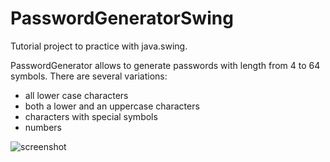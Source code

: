 # PasswordGeneratorSwing
Tutorial project to practice with java.swing.

 PasswordGenerator allows to generate passwords with length from 4 to 64 symbols.
 There are several variations:
 - all lower case characters
 - both a lower and an uppercase characters
 - characters with special symbols
 - numbers

![screenshot](https://preview.ibb.co/jLKM8p/PassGen.png)
